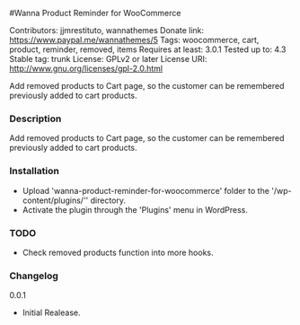 #Wanna Product Reminder for WooCommerce

Contributors: jjmrestituto, wannathemes
Donate link: https://www.paypal.me/wannathemes/5
Tags: woocommerce, cart, product, reminder, removed, items
Requires at least: 3.0.1
Tested up to: 4.3
Stable tag: trunk
License: GPLv2 or later
License URI: http://www.gnu.org/licenses/gpl-2.0.html

Add removed products to Cart page, so the customer can be remembered previously added to cart products.

### Description

Add removed products to Cart page, so the customer can be remembered previously added to cart products.

### Installation

* Upload 'wanna-product-reminder-for-woocommerce' folder to the '/wp-content/plugins/'' directory.
* Activate the plugin through the 'Plugins' menu in WordPress.

### TODO

* Check removed products function into more hooks.

### Changelog

0.0.1
* Initial Realease.
